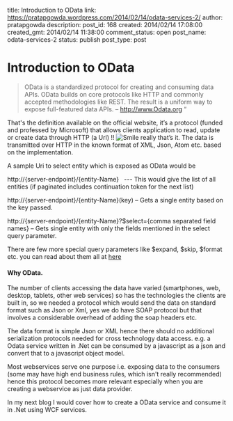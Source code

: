 title: Introduction to OData
link: https://pratapgowda.wordpress.com/2014/02/14/odata-services-2/
author: pratapgowda
description: 
post_id: 168
created: 2014/02/14 17:08:00
created_gmt: 2014/02/14 11:38:00
comment_status: open
post_name: odata-services-2
status: publish
post_type: post

# Introduction to OData

<blockquote> <p>OData is a standardized protocol for creating and consuming data APIs. OData builds on core protocols like HTTP and commonly accepted methodologies like REST. The result is a uniform way to expose full-featured data APIs. – <a href="http://www.Odata.org">http://www.Odata.org</a> “</p></blockquote> <p>That's the definition available on the official website, it’s a protocol (funded and professed by Microsoft) that allows clients application to read, update or create data through HTTP (a Url) !! <img class="wlEmoticon wlEmoticon-smile" style="border-style:none;" alt="Smile" src="http://pratapgowda.files.wordpress.com/2014/02/wlemoticon-smile.png"> really that’s it. The data is transmitted over HTTP in the known format of XML, Json, Atom etc. based on the implementation.</p> <p>A sample Uri to select entity which is exposed as OData would be</p> <p>http://{server-endpoint}/{entity-Name}&nbsp;&nbsp; --- This would give the list of all entities (if paginated includes continuation token for the next list)</p> <p>http://{server-endpoint}/{entity-Name}(key) – Gets a single entity based on the key passed.</p> <p>http://{server-endpoint}/{entity-Name}?$select={comma separated field names} – Gets single entity with only the fields mentioned in the select query parameter.</p> <p>There are few more special query parameters like $expand, $skip, $format etc. you can read about them all at <a href="http://www.odata.org/documentation/odata-v2-documentation/uri-conventions/" target="_blank">here</a></p> <h4>Why OData.</h4> <p>The number of clients accessing the data have varied (smartphones, web, desktop, tablets, other web services) so has the technologies the clients are built in, so we needed a protocol which would send the data on standard format such as Json or Xml, yes we do have SOAP protocol but that involves a considerable overhead of adding the soap headers etc.</p> <p>The data format is simple Json or XML hence there should no additional serialization protocols needed for cross technology data access. e.g. a Odata service written in .Net can be consumed by a javascript as a json and convert that to a javascript object model.</p> <p>Most webservices serve one purpose i.e. exposing data to the consumers (some may have high end business rules, which isn't really recommended) hence this protocol becomes more relevant especially when you are creating a webservice as just data provider.</p> <p>In my next blog I would cover how to create a OData service and consume it in .Net using WCF services.</p>